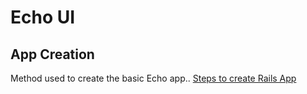 Echo UI
=================

App Creation
-----------------

Method used to create the basic Echo app..
[Steps to create Rails App](https://gist.github.com/1614176)



